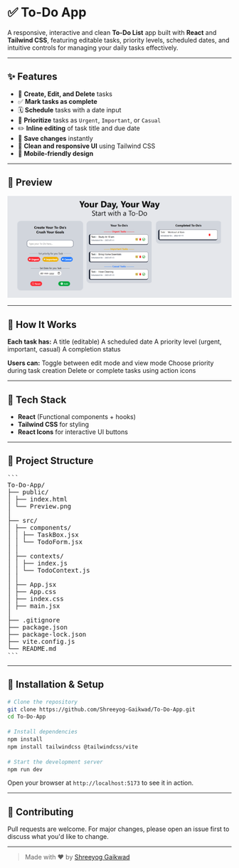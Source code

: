 # ✅ To-Do App

A responsive, interactive and clean **To-Do List** app built with **React** and **Tailwind CSS**, featuring editable tasks, priority levels, scheduled dates, and intuitive controls for managing your daily tasks effectively.

---------------------------------------------------------------------

## ✨ Features
- 📝 **Create, Edit, and Delete** tasks
- ✅ **Mark tasks as complete**
- 🗓️ **Schedule** tasks with a date input
- 🎯 **Prioritize** tasks as `Urgent`, `Important`, or `Casual`
- ✏️ **Inline editing** of task title and due date
- 💾 **Save changes** instantly
- 🧼 **Clean and responsive UI** using Tailwind CSS
- 📱 **Mobile-friendly design**


---------------------------------------------------------------------


## 📸 Preview
![To-Do App Screenshot](./public/Preview.png)

---------------------------------------------------------------------


## 🧠 How It Works
**Each task has:**
A title (editable)
A scheduled date
A priority level (urgent, important, casual)
A completion status

**Users can:**
Toggle between edit mode and view mode
Choose priority during task creation
Delete or complete tasks using action icons


---------------------------------------------------------------------

## 🚀 Tech Stack
- **React** (Functional components + hooks)
- **Tailwind CSS** for styling
- **React Icons** for interactive UI buttons

---------------------------------------------------------------------

## 📁 Project Structure
<pre>``` 
To-Do-App/
├── public/
│ ├── index.html
│ └── Preview.png
│
├── src/
│ ├── components/
│ │ ├── TaskBox.jsx
│ │ └── TodoForm.jsx
│ │
│ ├── contexts/
│ │ ├── index.js
│ │ └── TodoContext.js
│ │
│ ├── App.jsx
│ ├── App.css
│ ├── index.css
│ ├── main.jsx
│
├── .gitignore
├── package.json
├── package-lock.json
├── vite.config.js
└── README.md
``` </pre>

---------------------------------------------------------------------


## 🔧 Installation & Setup
```bash
# Clone the repository
git clone https://github.com/Shreeyog-Gaikwad/To-Do-App.git
cd To-Do-App

# Install dependencies
npm install
npm install tailwindcss @tailwindcss/vite

# Start the development server
npm run dev
```

Open your browser at `http://localhost:5173` to see it in action.

---------------------------------------------------------------------


## 🤝 Contributing
Pull requests are welcome. For major changes, please open an issue first to discuss what you'd like to change.

---------------------------------------------------------------------

> Made with ❤️ by [Shreeyog Gaikwad](https://github.com/Shreeyog-Gaikwad)